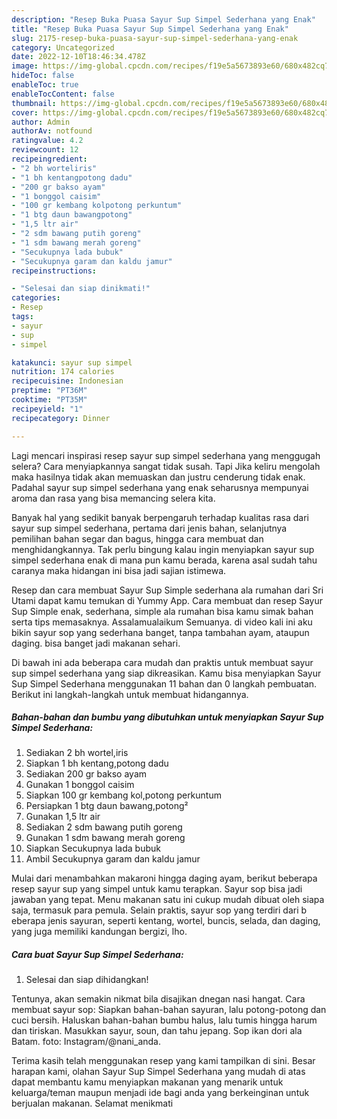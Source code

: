 ```yaml
---
description: "Resep Buka Puasa Sayur Sup Simpel Sederhana yang Enak"
title: "Resep Buka Puasa Sayur Sup Simpel Sederhana yang Enak"
slug: 2175-resep-buka-puasa-sayur-sup-simpel-sederhana-yang-enak
category: Uncategorized
date: 2022-12-10T18:46:34.478Z
image: https://img-global.cpcdn.com/recipes/f19e5a5673893e60/680x482cq70/sayur-sup-simpel-sederhana-foto-resep-utama.jpg
hideToc: false
enableToc: true
enableTocContent: false
thumbnail: https://img-global.cpcdn.com/recipes/f19e5a5673893e60/680x482cq70/sayur-sup-simpel-sederhana-foto-resep-utama.jpg
cover: https://img-global.cpcdn.com/recipes/f19e5a5673893e60/680x482cq70/sayur-sup-simpel-sederhana-foto-resep-utama.jpg
author: Admin
authorAv: notfound
ratingvalue: 4.2
reviewcount: 12
recipeingredient:
- "2 bh worteliris"
- "1 bh kentangpotong dadu"
- "200 gr bakso ayam"
- "1 bonggol caisim"
- "100 gr kembang kolpotong perkuntum"
- "1 btg daun bawangpotong"
- "1,5 ltr air"
- "2 sdm bawang putih goreng"
- "1 sdm bawang merah goreng"
- "Secukupnya lada bubuk"
- "Secukupnya garam dan kaldu jamur"
recipeinstructions:

- "Selesai dan siap dinikmati!"
categories:
- Resep
tags:
- sayur
- sup
- simpel

katakunci: sayur sup simpel 
nutrition: 174 calories
recipecuisine: Indonesian
preptime: "PT36M"
cooktime: "PT35M"
recipeyield: "1"
recipecategory: Dinner

---
```



Lagi mencari inspirasi resep sayur sup simpel sederhana yang menggugah selera? Cara menyiapkannya sangat tidak susah. Tapi Jika keliru mengolah maka hasilnya tidak akan memuaskan dan justru cenderung tidak enak. Padahal sayur sup simpel sederhana yang enak seharusnya mempunyai aroma dan rasa yang bisa memancing selera kita.


Banyak hal yang sedikit banyak berpengaruh terhadap kualitas rasa dari sayur sup simpel sederhana, pertama dari jenis bahan, selanjutnya pemilihan bahan segar dan bagus, hingga cara membuat dan menghidangkannya. Tak perlu bingung kalau ingin menyiapkan sayur sup simpel sederhana enak di mana pun kamu berada, karena asal sudah tahu caranya maka hidangan ini bisa jadi sajian istimewa.

Resep dan cara membuat Sayur Sup Simple sederhana ala rumahan dari Sri Utami dapat kamu temukan di Yummy App. Cara membuat dan resep Sayur Sup Simple enak, sederhana, simple ala rumahan bisa kamu simak bahan serta tips memasaknya. Assalamualaikum Semuanya. di video kali ini aku bikin sayur sop yang sederhana banget, tanpa tambahan ayam, ataupun daging. bisa banget jadi makanan sehari.


Di bawah ini ada beberapa cara mudah dan praktis untuk membuat sayur sup simpel sederhana yang siap dikreasikan. Kamu bisa menyiapkan Sayur Sup Simpel Sederhana menggunakan 11 bahan dan 0 langkah pembuatan. Berikut ini langkah-langkah untuk membuat hidangannya.

<!--inarticleads1-->

##### Bahan-bahan dan bumbu yang dibutuhkan untuk menyiapkan Sayur Sup Simpel Sederhana:

1. Sediakan 2 bh wortel,iris
1. Siapkan 1 bh kentang,potong dadu
1. Sediakan 200 gr bakso ayam
1. Gunakan 1 bonggol caisim
1. Siapkan 100 gr kembang kol,potong perkuntum
1. Persiapkan 1 btg daun bawang,potong²
1. Gunakan 1,5 ltr air
1. Sediakan 2 sdm bawang putih goreng
1. Gunakan 1 sdm bawang merah goreng
1. Siapkan Secukupnya lada bubuk
1. Ambil Secukupnya garam dan kaldu jamur


Mulai dari menambahkan makaroni hingga daging ayam, berikut beberapa resep sayur sup yang simpel untuk kamu terapkan. Sayur sop bisa jadi jawaban yang tepat. Menu makanan satu ini cukup mudah dibuat oleh siapa saja, termasuk para pemula. Selain praktis, sayur sop yang terdiri dari b eberapa jenis sayuran, seperti kentang, wortel, buncis, selada, dan daging, yang juga memiliki kandungan bergizi, lho. 

<!--inarticleads2-->

##### Cara buat Sayur Sup Simpel Sederhana:


1. Selesai dan siap dihidangkan!

Tentunya, akan semakin nikmat bila disajikan dnegan nasi hangat. Cara membuat sayur sop: Siapkan bahan-bahan sayuran, lalu potong-potong dan cuci bersih. Haluskan bahan-bahan bumbu halus, lalu tumis hingga harum dan tiriskan. Masukkan sayur, soun, dan tahu jepang. Sop ikan dori ala Batam. foto: Instagram/@nani_anda. 

Terima kasih telah menggunakan resep yang kami tampilkan di sini. Besar harapan kami, olahan Sayur Sup Simpel Sederhana yang mudah di atas dapat membantu kamu menyiapkan makanan yang menarik untuk keluarga/teman maupun menjadi ide bagi anda yang berkeinginan untuk berjualan makanan. Selamat menikmati
